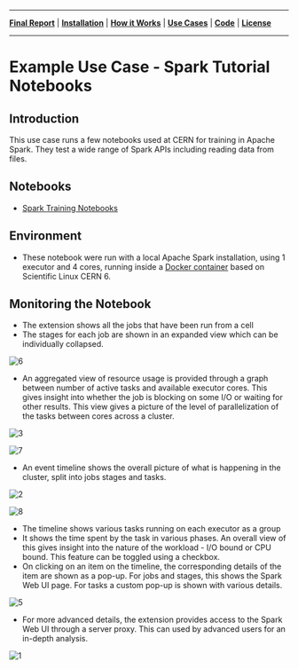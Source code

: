 ___
**[Final Report](index.md)** |
**[Installation](install.md)** |
**[How it Works](how.md)** |
**[Use Cases](usecases.md)** |
**[Code](https://github.com/krishnan-r/sparkmonitor)** |
**[License](https://github.com/krishnan-r/sparkmonitor/blob/master/LICENSE.md)**
___

# Example Use Case - Spark Tutorial Notebooks

## Introduction
This use case runs a few notebooks used at CERN for training in Apache Spark.
They test a wide range of Spark APIs including reading data from files.

## Notebooks 
- [Spark Training Notebooks](https://github.com/prasanthkothuri/sparkTraining)

## Environment
- These notebook were run with a local Apache Spark installation, using 1 executor and 4 cores, running inside a [Docker container](https://hub.docker.com/r/krishnanr/sparkmonitor/) based on Scientific Linux CERN 6.

## Monitoring the Notebook

- The extension shows all the jobs that have been run from a cell
- The stages for each job are shown in an expanded view which can be individually collapsed.

![6](https://user-images.githubusercontent.com/6822941/29601771-d8ecd29c-87fa-11e7-987e-470f2a7ee30b.png)

- An aggregated view of resource usage is provided through a graph between number of active tasks and available executor cores. This gives insight into whether the job is blocking on some I/O or waiting for other results. This view gives a picture of the level of parallelization of the tasks between cores across a cluster.

![3](https://user-images.githubusercontent.com/6822941/29601769-d8e82a26-87fa-11e7-9b0e-91b1414e7821.png)

![7](https://user-images.githubusercontent.com/6822941/29601775-d8f1ade4-87fa-11e7-85e8-ea2c3b687d69.png)

- An event timeline shows the overall picture of what is happening in the cluster, split into jobs stages and tasks.

 ![2](https://user-images.githubusercontent.com/6822941/29601772-d8ed2814-87fa-11e7-87c2-e88ff5e80285.png)

 ![8](https://user-images.githubusercontent.com/6822941/29601776-d919dae4-87fa-11e7-8939-a6c0d0072d90.png)

- The timeline shows various tasks running on each executor as a group
- It shows the time spent by the task in various phases. An overall view of this gives insight into the nature of the workload - I/O bound or CPU bound. This feature can be toggled using a checkbox.
- On clicking on an item on the timeline, the corresponding details of the item are shown as a pop-up. For jobs and stages, this shows the Spark Web UI page. For tasks a custom pop-up is shown with various details.

![5](https://user-images.githubusercontent.com/6822941/29750177-ea2c18b8-8b58-11e7-955e-69ecf33a6284.png)
- For more advanced details, the extension provides access to the Spark Web UI through a server proxy. This can used by advanced users for an in-depth analysis.

![1](https://user-images.githubusercontent.com/6822941/29750236-be1f6b0c-8b59-11e7-9a36-92e04e3bf05b.png)
